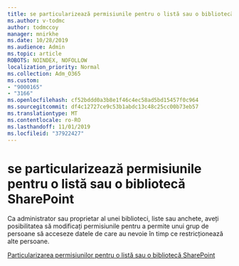 ```yaml
---
title: se particularizează permisiunile pentru o listă sau o bibliotecă SharePoint
ms.author: v-todmc
author: todmccoy
manager: mnirkhe
ms.date: 10/28/2019
ms.audience: Admin
ms.topic: article
ROBOTS: NOINDEX, NOFOLLOW
localization_priority: Normal
ms.collection: Adm_O365
ms.custom:
- "9000165"
- "3166"
ms.openlocfilehash: cf52bddd0a3b8e1f46c4ec58ad5bd15457f0c964
ms.sourcegitcommit: df4c12727ce9c53b1abdc13c48c25cc00b73eb57
ms.translationtype: MT
ms.contentlocale: ro-RO
ms.lasthandoff: 11/01/2019
ms.locfileid: "37922427"
---
```

# <a name="how-to-customize-permissions-for-a-sharepoint-list-or-library"></a>se particularizează permisiunile pentru o listă sau o bibliotecă SharePoint

Ca administrator sau proprietar al unei biblioteci, liste sau anchete, aveți posibilitatea să modificați permisiunile pentru a permite unui grup de persoane să acceseze datele de care au nevoie în timp ce restricționează alte persoane.

[Particularizarea permisiunilor pentru o listă sau o bibliotecă SharePoint](https://support.office.com/article/customize-permissions-for-a-sharepoint-list-or-library-02d770f3-59eb-4910-a608-5f84cc297782)